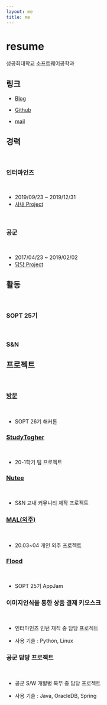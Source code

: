 ```yaml
---
layout: me
title: me
---
```


# resume

성공회대학교 소프트웨어공학과

## 링크 

- [Blog](http://blog.5anniversary.dev)

- [Github](https://github.com/5anniversary)

- [mail](mailto:oh.junhyeon95@gmail.com)

## 경력
<br>

### 인터마인즈
<br>

- 2019/09/23 ~ 2019/12/31
- [사내 Project](#이미지인식을-통한-상품-결제-키오스크)
<br>

### 공군
<br>

- 2017/04/23 ~ 2019/02/02
- [담당 Project](#공군-담당-프로젝트)

## 활동
<br>

### SOPT 25기
<br>

### S&N 


## 프로젝트
<br>

### [방문](https://5anniversary.dev/20200604/BangMoon)
<br>

- SOPT 26기 해커톤

### [StudyTogher](https://5anniversary.dev/20200401/StudyTogether_iOS)
<br>

- 20-1학기 팀 프로젝트

### [Nutee](https://5anniversary.dev/20200104/NUTEE-iOS)
<br>

- S&N 교내 커뮤니티 제작 프로젝트

### [MAL(외주)](https://apps.apple.com/kr/app/mal-battery-detecter/id1514115590)
<br>

- 20.03~04 개인 외주 프로젝트

### [Flood](https://5anniversary.dev/20191221/Flood_iOS)
<br>

- SOPT 25기 AppJam

### 이미지인식을 통한 상품 결제 키오스크
<br>

- 인터마인즈 인턴 재직 중 담당 프로젝트

- 사용 기술 : Python, Linux

### 공군 담당 프로젝트
<br>

- 공군 S/W 개발병 복무 중 담당 프로젝트 

- 사용 기술 : Java, OracleDB, Spring


